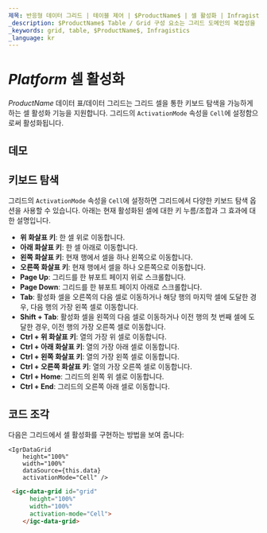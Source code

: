 ```yaml
---
제목: 반응형 데이터 그리드 | 테이블 제어 | $ProductName$ | 셀 활성화 | Infragistics
_description: $ProductName$ Table / Grid 구성 요소는 그리드 도메인의 복잡성을 관리 가능한 API로 단순화하여 사용자가 데이터 컬렉션을 바인딩 할 수 있도록합니다.
_keywords: grid, table, $ProductName$, Infragistics
_language: kr
---
```


# $Platform$ 셀 활성화

$ProductName$ 데이터 표/데이터 그리드는 그리드 셀을 통한 키보드 탐색을 가능하게 하는 셀 활성화 기능을 지원합니다. 그리드의 `ActivationMode` 속성을 `Cell`에 설정함으로써 활성화됩니다.

## 데모


<code-view style="height: 600px"
           data-demos-base-url="{environment:dvDemosBaseUrl}"
           iframe-src="{environment:dvDemosBaseUrl}/grids/data-grid-cell-activation"
           github-src="grids/data-grid/cell-activation">
</code-view>

<div class="divider--half"></div>

## 키보드 탐색

그리드의 `ActivationMode` 속성을 `Cell`에 설정하면 그리드에서 다양한 키보드 탐색 옵션을 사용할 수 있습니다. 아래는 현재 활성화된 셀에 대한 키 누름/조합과 그 효과에 대한 설명입니다.

- **위 화살표 키**: 한 셀 위로 이동합니다.
- **아래 화살표 키**: 한 셀 아래로 이동합니다.
- **왼쪽 화살표 키**: 현재 행에서 셀을 하나 왼쪽으로 이동합니다.
- **오른쪽 화살표 키**: 현재 행에서 셀을 하나 오른쪽으로 이동합니다.
- **Page Up**: 그리드를 한 뷰포트 페이지 위로 스크롤합니다.
- **Page Down**: 그리드를 한 뷰포트 페이지 아래로 스크롤합니다.
- **Tab**: 활성화 셀을 오른쪽의 다음 셀로 이동하거나 해당 행의 마지막 셀에 도달한 경우, 다음 행의 가장 왼쪽 셀로 이동합니다.
- **Shift + Tab**: 활성화 셀을 왼쪽의 다음 셀로 이동하거나 이전 행의 첫 번째 셀에 도달한 경우, 이전 행의 가장 오른쪽 셀로 이동합니다.
- **Ctrl + 위 화살표 키**: 열의 가장 위 셀로 이동합니다.
- **Ctrl + 아래 화살표 키**: 열의 가장 아래 셀로 이동합니다.
- **Ctrl + 왼쪽 화살표 키**: 열의 가장 왼쪽 셀로 이동합니다.
- **Ctrl + 오른쪽 화살표 키**: 열의 가장 오른쪽 셀로 이동합니다.
- **Ctrl + Home**: 그리드의 왼쪽 위 셀로 이동합니다.
- **Ctrl + End**: 그리드의 오른쪽 아래 셀로 이동합니다.

## 코드 조각

다음은 그리드에서 셀 활성화를 구현하는 방법을 보여 줍니다:

```tsx
<IgrDataGrid
    height="100%"
    width="100%"
    dataSource={this.data}
    activationMode="Cell" />
```

```html
 <igc-data-grid id="grid"
      height="100%"
      width="100%"
      activation-mode="Cell">
    </igc-data-grid>
```